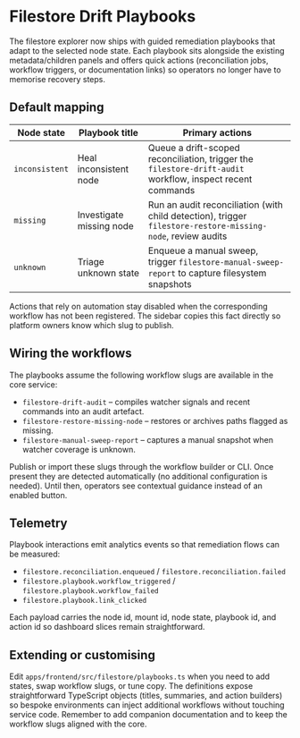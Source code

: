 # Filestore Drift Playbooks

The filestore explorer now ships with guided remediation playbooks that adapt to the selected node state. Each playbook sits alongside the existing metadata/children panels and offers quick actions (reconciliation jobs, workflow triggers, or documentation links) so operators no longer have to memorise recovery steps.

## Default mapping

| Node state    | Playbook title              | Primary actions                                                                                           |
| ------------- | --------------------------- | ---------------------------------------------------------------------------------------------------------- |
| `inconsistent`| Heal inconsistent node      | Queue a drift-scoped reconciliation, trigger the `filestore-drift-audit` workflow, inspect recent commands |
| `missing`     | Investigate missing node    | Run an audit reconciliation (with child detection), trigger `filestore-restore-missing-node`, review audits|
| `unknown`     | Triage unknown state        | Enqueue a manual sweep, trigger `filestore-manual-sweep-report` to capture filesystem snapshots            |

Actions that rely on automation stay disabled when the corresponding workflow has not been registered. The sidebar copies this fact directly so platform owners know which slug to publish.

## Wiring the workflows

The playbooks assume the following workflow slugs are available in the core service:

- `filestore-drift-audit` – compiles watcher signals and recent commands into an audit artefact.
- `filestore-restore-missing-node` – restores or archives paths flagged as missing.
- `filestore-manual-sweep-report` – captures a manual snapshot when watcher coverage is unknown.

Publish or import these slugs through the workflow builder or CLI. Once present they are detected automatically (no additional configuration is needed). Until then, operators see contextual guidance instead of an enabled button.

## Telemetry

Playbook interactions emit analytics events so that remediation flows can be measured:

- `filestore.reconciliation.enqueued` / `filestore.reconciliation.failed`
- `filestore.playbook.workflow_triggered` / `filestore.playbook.workflow_failed`
- `filestore.playbook.link_clicked`

Each payload carries the node id, mount id, node state, playbook id, and action id so dashboard slices remain straightforward.

## Extending or customising

Edit `apps/frontend/src/filestore/playbooks.ts` when you need to add states, swap workflow slugs, or tune copy. The definitions expose straightforward TypeScript objects (titles, summaries, and action builders) so bespoke environments can inject additional workflows without touching service code. Remember to add companion documentation and to keep the workflow slugs aligned with the core.
